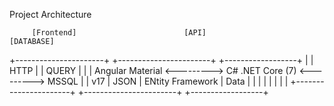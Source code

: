 Project Architecture
	
         [Frontend]			               [API] 			           [DATABASE]
+----------------------+         +-----------------------+         +------------------+
|                      |  HTTP   |                       |  QUERY  |                  |
|   Angular Material   <--------->    C# .NET Core (7)   <--------->      MSSQL       |
|        v17           |  JSON   |    ENtity Framework   |  Data   |                  |
|                      |         |                       |         |                  |
+----------------------+         +-----------------------+         +------------------+